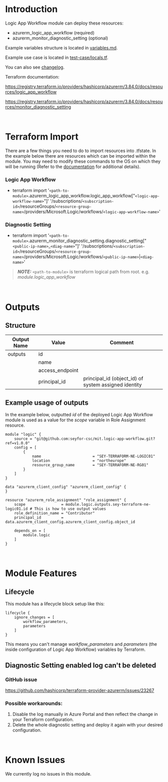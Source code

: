 # Introduction
Logic App Workflow module can deploy these resources:
* azurerm_logic_app_workflow (required)
* azurerm_monitor_diagnostic_setting (optional)

Example variables structure is located in [variables.md](variables.md).

Example use case is located in [test-case/locals.tf](test-case/locals.tf).

You can also see [changelog](changelog.md).

Terraform documentation:

https://registry.terraform.io/providers/hashicorp/azurerm/3.84.0/docs/resources/logic_app_workflow

https://registry.terraform.io/providers/hashicorp/azurerm/3.84.0/docs/resources/monitor_diagnostic_setting

&nbsp;

# Terraform Import
There are a few things you need to do to import resources into .tfstate. In the example below there are resources which can be imported within the module. You may need to modify these commands to the OS on which they will be running (Refer to the [documentation](https://developer.hashicorp.com/terraform/cli/commands/import#example-import-into-resource-configured-with-for_each) for additional details).
### Logic App Workflow
* terraform import '`<path-to-module>`.azurerm_logic_app_workflow.logic_app_workflow["`<logic-app-workflow-name>`"]' '/subscriptions/`<subscription-id>`/resourceGroups/`<resource-group-name>`/providers/Microsoft.Logic/workflows/`<logic-app-workflow-name>`'
### Diagnostic Setting
* terraform import '`<path-to-module>`.azurerm_monitor_diagnostic_setting.diagnostic_setting["`<public-ip-name>`_`<diag-name>`"]' '/subscriptions/`<subscription-id>`/resourceGroups/`<resource-group-name>`/providers/Microsoft.Logic/workflows/`<public-ip-name>`|`<diag-name>`'

 > **_NOTE:_** `<path-to-module>` is terraform logical path from root. e.g. _module.logic\_app\_workflow_

&nbsp;

# Outputs
## Structure

| Output Name | Value           | Comment                                              |
| ----------- | --------------- | ---------------------------------------------------- |
| outputs     | id              |                                                      |
|             | name            |                                                      |
|             | access_endpoint |                                                      |
|             | principal_id    | principal_id (object_id) of system assigned identity |


## Example usage of outputs
In the example below, outputted _id_ of the deployed Logic App Workflow module is used as a value for the _scope_ variable in Role Assignment resource.
```
module "logic" {
    source = "git@github.com:seyfor-csc/mit.logic-app-workflow.git?ref=v1.0.0"
    config = [
        {
            name                       = "SEY-TERRAFORM-NE-LOGIC01"
            location                   = "northeurope"
            resource_group_name        = "SEY-TERRAFORM-NE-RG01"
        }
    ]
}

data "azurerm_client_config" "azurerm_client_config" {
}

resource "azurerm_role_assignment" "role_assignment" {
    scope                = module.logic.outputs.sey-terraform-ne-logic01.id # This is how to use output values
    role_definition_name = "Contributor"
    principal_id         = data.azurerm_client_config.azurerm_client_config.object_id

    depends_on = [
        module.logic
    ]
}
```

&nbsp;

# Module Features
## Lifecycle
This module has a lifecycle block setup like this:
```
lifecycle {
    ignore_changes = [
        workflow_parameters,
        parameters
    ]
}
```
This means you can't manage _workflow\_parameters_ and _parameters_ (the inside configuration of Logic App Workflow) variables by Terraform.
## Diagnostic Setting enabled log can't be deleted
### GitHub issue
https://github.com/hashicorp/terraform-provider-azurerm/issues/23267
### Possible workarounds: 
1. Disable the log manually in Azure Portal and then reflect the change in your Terraform configuration.
2. Delete the whole diagnostic setting and deploy it again with your desired configuration.


&nbsp;

# Known Issues
We currently log no issues in this module.